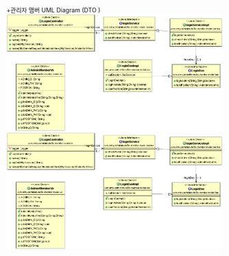 +관리자 맴버 UML Diagram (DTO )<br>
<img src="image\adminMemberUML.gif" alt="adminMemberUML" />
 ![adminMemberUML](\image\adminMemberUML.gif)
